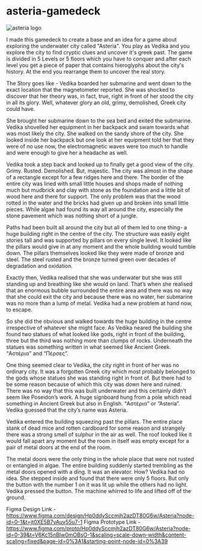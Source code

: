 # asteria-gamedeck

![asteria logo](https://github.com/user-attachments/assets/d46ce137-5590-4b8f-94c3-e10c9c121557)

I made this gamedeck to create a base and an idea for a game about exploring the underwater city called "Asteria". You play as Vedika and you explore the city to find cryptic clues and uncover it's greek past. The game is divided in 5 Levels or 5 floors which you have to conquer and after each level you get a piece of paper that contains hieroglyphs about the city's history. At the end you rearrange them to uncover the real story.


The Story goes like -
Vedika boarded her submarine and went down to the exact location that the magnetometer reported. She was shocked to discover that her theory was, in fact, true, right in front of her stood the city in all its glory. Well, whatever glory an old, grimy, demolished, Greek city could have.

She brought her submarine down to the sea bed and exited the submarine. Vedika shovelled her equipment in her backpack and swam towards what was most likely the city. She walked on the sandy shore of the city. She looked inside her backpack but one look at her equipment told her that they were of no use now, the electromagnetic waves were too much to handle and were enough to give her a headache as well.

Vedika took a step back and looked up to finally get a good view of the city. Grimy. Rusted. Demolished. But, majestic. The city was almost in the shape of a rectangle except for a few ridges here and there. The border of the entire city was lined with small little houses and shops made of nothing much but mudbrick and clay with stone as the foundation and a little bit of wood here and there for support. The only problem was that the wood rotted in the water and the bricks had given up and broken into small little pieces. While algae had found its way all around the city, especially the stone pavement which was nothing short of a jungle. 

Paths had been built all around the city but all of them led to one thing- a huge building right in the centre of the city. The structure was easily eight stories tall and was supported by pillars on every single level. It looked like the pillars would give in at any moment and the whole building would tumble down. The pillars themselves looked like they were made of bronze and steel. The steel rusted and the bronze turned green over decades of degradation and oxidation. 

Exactly then, Vedika realised that she was underwater but she was still standing up and breathing like she would on land. That’s when she realised that an enormous bubble surrounded the entire area and there was no way that she could exit the city and because there was no water, her submarine was no more than a lump of metal. Vedika had a new problem at hand now, to escape.

So she did the obvious and walked towards the huge building in the centre irrespective of whatever she might face. As Vedika neared the building she found two statues of what looked like gods, right in front of the building, three but the third was nothing more than clumps of rocks. Underneath the statues was something written in what seemed like Ancient Greek. “Αστέρια” and “Πέρσες”. 

One thing seemed clear to Vedika, the city right in front of her was no ordinary city. It was a forgotten Greek city which most probably belonged to the gods whose statues she was standing right in front of. But there had to be some reason because of which this city was down here and ruined. There was no way that this was built underwater and this certainly didn’t seem like Poseidon’s work.  A huge signboard hung from a pole which read something in Ancient Greek but also in English. “Αστέρια” or “Asteria”. Vedika guessed that the city’s name was Asteria. 

Vedika entered the building squeezing past the pillars. The entire place stank of dead mice and rotten cardboard for some reason and strangely there was a strong smell of sulphur in the air as well. The roof looked like it would fall apart any moment but the room in itself was empty except for a pair of metal doors at the end of the room. 

The metal doors were the only thing in the whole place that were not rusted or entangled in algae. The entire building suddenly started trembling as the metal doors opened with a ding. It was an elevator. How? Vedika had no idea. She stepped inside and found that there were only 5 floors. But only the button with the number 1 on it was lit up while the others had no light. Vedika pressed the button. The machine whirred to life and lifted off of the ground. 

Figma Design Link - https://www.figma.com/design/Hp0ddySccmjh2azDT80G6w/Asteria?node-id=0-1&t=jt0XE5B7vAuv55u7-1
Figma Prototype Link - https://www.figma.com/proto/Hp0ddySccmjh2azDT80G6w/Asteria?node-id=0-39&t=V6Kc15nBlw0mOBsO-1&scaling=scale-down-width&content-scaling=fixed&page-id=0%3A1&starting-point-node-id=0%3A39
